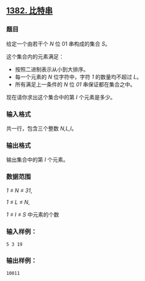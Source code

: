 ## [1382. 比特串](https://www.acwing.com/problem/content/1384/)

### 题目

给定一个由若干个 *N* 位 01 串构成的集合 *S*。

这个集合内的元素满足：

- 按照二进制表示从小到大排序。
- 每一个元素的 *N* 位字符中，字符 *1* 的数量均不超过 *L*。
- 所有满足上一条件的 *N* 位 *01* 串保证都在集合之中。

现在请你求出这个集合中的第 *I* 个元素是多少。

### 输入格式

共一行，包含三个整数 *N,L,I*。

### 输出格式

输出集合中的第 *I* 个元素。

### 数据范围

*1 ≤ N ≤ 31*,

*1 ≤ L ≤ N*,

*1 ≤ I ≤ S* 中元素的个数

### 输入样例：

```
5 3 19
```

### 输出样例：

```
10011
```
